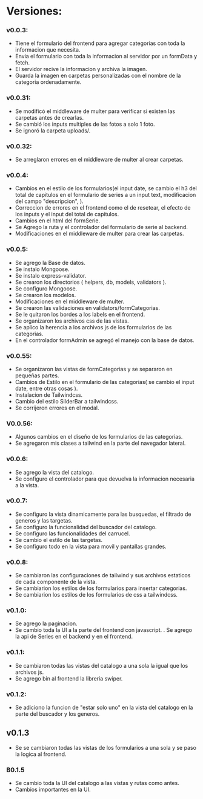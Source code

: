 #  Versiones:


### v0.0.3:
- Tiene el formulario del frontend para agregar categorias con toda la informacion que necesita.
- Envia el formulario con toda la informacion al servidor por un formData y fetch.
- El servidor recive la informacion y archiva la imagen.
- Guarda la imagen en carpetas personalizadas con el nombre de la categoria ordenadamente.

### v0.0.31:
- Se modificó el middleware de multer para verificar si existen las carpetas antes de crearlas.
- Se cambió los inputs multiples de las fotos a solo 1 foto.
- Se ignoró la carpeta uploads/.

### v0.0.32:
- Se arreglaron errores en el middleware de multer al crear carpetas.

### v0.0.4:
- Cambios en el estilo de los formularios(el input date, se cambio el h3 del total de capitulos en el formulario de series a un input text, modificacion del campo "descripcion", ).
- Correccion de errores en el frontend como el de resetear, el efecto de los inputs y el input del total de capitulos.
- Cambios en el html del formSerie.
- Se Agrego la ruta y el controlador del formulario de serie al backend.
- Modificaciones en el middleware de multer para crear las carpetas.

### v0.0.5: 
- Se agrego la Base de datos.
- Se instalo Mongoose.
- Se instalo express-validator.
- Se crearon los directorios ( helpers, db, models, validators ).
- Se configuro Mongoose.
- Se crearon los modelos.
- Modificaciones en el middleware de multer.
- Se crearon las validaciones en validators/formCategorias.
- Se le quitaron los bordes a los labels en el frontend.
- Se organizaron los archivos css de las vistas.
- Se aplico la herencia a los archivos js de los formularios de las categorias.
- En el controlador formAdmin se agregó el manejo con la base de datos.

### v0.0.55:
- Se organizaron las vistas de formCategorias y se separaron en pequeñas partes.
- Cambios de Estilo en el formulario de las categorias( se cambio el input date, entre otras cosas ).
- Instalacion de Tailwindcss.
- Cambio del estilo SilderBar a tailwindcss. 
- Se corrijeron errores en el modal. 


### V0.0.56:
- Algunos cambios en el diseño de los formularios de las categorias.
- Se agregaron mis clases a tailwind en la parte del navegador lateral.


### v0.0.6:
- Se agrego la vista del catalogo.
- Se configuro el controlador para que devuelva la informacion necesaria a la vista.

### v0.0.7:
- Se configuro la vista dinamicamente para las busquedas, el filtrado de generos y las targetas.
- Se configuro la funcionalidad del buscador del catalogo.
- Se configuro las funcionalidades del carrucel.
- Se cambio el estilo de las targetas.
- Se configuro todo en la vista para movil y pantallas grandes.

### v0.0.8:
- Se cambiaron las configuraciones de tailwind y sus archivos estaticos de cada componente de la vista.
- Se cambiarion los estilos de los formularios para insertar categorias.
- Se cambiarion los estilos de los formularios de css a tailwindcss.


### v0.1.0:
- Se agrego la paginacion.
- Se cambio toda la UI a la parte del frontend con javascript.
. Se agrego la api de Series en el backend y en el frontend.

### v0.1.1:
- Se cambiaron todas las vistas del catalogo a una sola la igual que los archivos js.
- Se agrego bin al frontend la libreria swiper.

### v0.1.2:
- Se adiciono la funcion de "estar solo uno" en la vista del catalogo en la parte del buscador y los generos.

## v0.1.3
- Se se cambiaron todas las vistas de los formularios a una sola y se paso la logica al frontend.

### B0.1.5
- Se cambio toda la UI del catalogo a las vistas y rutas como antes.
- Cambios importantes en la UI.


